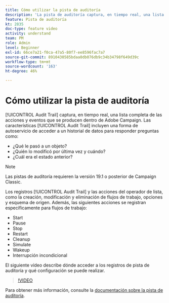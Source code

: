 ```yaml
---
title: Cómo utilizar la pista de auditoría
description: 'La pista de auditoría captura, en tiempo real, una lista completa de las acciones y eventos que se producen dentro de Adobe Campaign. '
feature: Pista de auditoría
kt: 2835
doc-type: feature video
activity: understand
team: PM
role: Admin
level: Beginner
exl-id: 66ce7a21-f0ca-47a5-80f7-ee8596fac7a7
source-git-commit: 8910430585bdaa0db076db9c34b34798f649d39c
workflow-type: tm+mt
source-wordcount: '163'
ht-degree: 46%

---
```


# Cómo utilizar la pista de auditoría

[!UICONTROL Audit Trail] captura, en tiempo real, una lista completa de las acciones y eventos que se producen dentro de Adobe Campaign. Las características [!UICONTROL Audit Trail] incluyen una forma de autoservicio de acceder a un historial de datos para responder preguntas como:

* ¿Qué le pasó a un objeto?
* ¿Quién lo modificó por última vez y cuándo?
* ¿Cuál era el estado anterior?

>[!NOTE]
>
>Las pistas de auditoría requieren la versión 19.1 o posterior de Campaign Classic.

Los registros [!UICONTROL Audit Trail] y las acciones del operador de lista, como la creación, modificación y eliminación de flujos de trabajo, opciones y esquema de origen. Además, las siguientes acciones se registran específicamente para flujos de trabajo:

* Start
* Pause
* Stop
* Restart
* Cleanup
* Simulate
* Wakeup
* Interrupción incondicional

El siguiente vídeo describe dónde acceder a los registros de pista de auditoría y qué configuración se puede realizar.

>[!VIDEO](https://video.tv.adobe.com/v/27425?quality=12)

Para obtener más información, consulte la [documentación sobre la pista de auditoría](https://experienceleague.adobe.com/docs/campaign-classic/using/monitoring-campaign-classic/production-procedures/audit-trail.html?lang=en).

